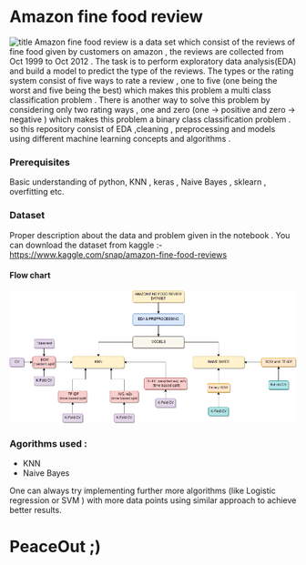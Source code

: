 # Amazon fine food review
![title](intro.png)
Amazon fine food review is a data set which consist of the reviews of fine food given by customers on amazon , the reviews are collected from Oct 1999 to Oct 2012 . The task is to perform exploratory data analysis(EDA) and build a model to predict the type of the reviews. The types or the rating system consist of five ways to rate a review , one to five (one being the worst and five being the best) which makes this problem a multi class classification problem . There is another way to solve this problem by considering only two rating ways , one and zero (one -> positive and zero -> negative ) which makes this problem a binary class classification problem . so this repository consist of EDA ,cleaning , preprocessing and models using different machine learning concepts and algorithms . 

### Prerequisites
Basic understanding of python, KNN , keras , Naive Bayes , sklearn , overfitting etc.

### Dataset
Proper description about the data and problem given in the notebook . You can download the dataset from kaggle :- https://www.kaggle.com/snap/amazon-fine-food-reviews 

#### Flow chart
![title](FLOW.png)

### Agorithms used :
* KNN
* Naive Bayes

One can always try implementing further more algorithms (like Logistic regression or SVM ) with more data points using similar approach to achieve better results.

# PeaceOut ;)
